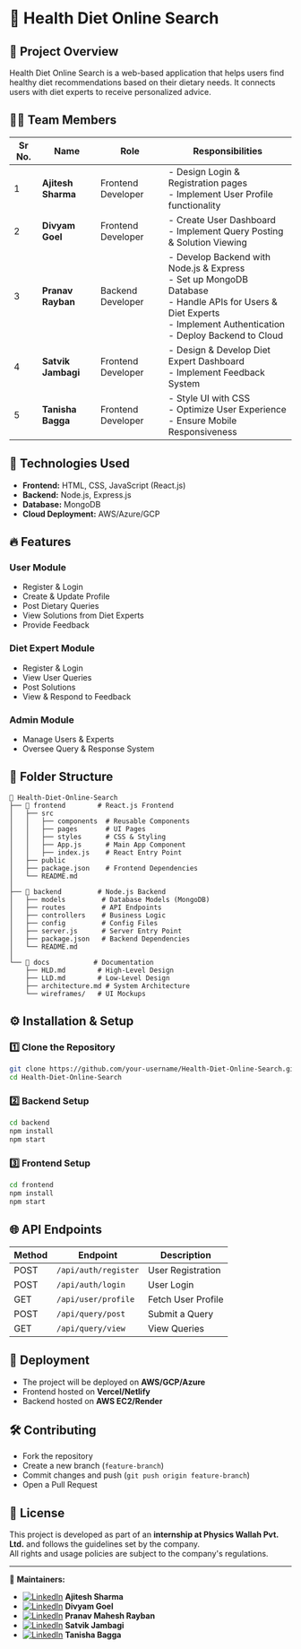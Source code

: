 # 🥗 Health Diet Online Search

## 📌 Project Overview
Health Diet Online Search is a web-based application that helps users find healthy diet recommendations based on their dietary needs. It connects users with diet experts to receive personalized advice.

## 👨‍💻 Team Members
| Sr No. | Name                 | Role                | Responsibilities |
|--------|----------------------|---------------------|---------------------------------------------------------------|
| 1      | **Ajitesh Sharma**   | Frontend Developer  | - Design Login & Registration pages <br> - Implement User Profile functionality |
| 2      | **Divyam Goel**      | Frontend Developer  | - Create User Dashboard <br> - Implement Query Posting & Solution Viewing |
| 3      | **Pranav Rayban** | Backend Developer   | - Develop Backend with Node.js & Express <br> - Set up MongoDB Database <br> - Handle APIs for Users & Diet Experts <br> - Implement Authentication <br> - Deploy Backend to Cloud |
| 4      | **Satvik Jambagi**   | Frontend Developer  | - Design & Develop Diet Expert Dashboard <br> - Implement Feedback System |
| 5      | **Tanisha Bagga**    | Frontend Developer  | - Style UI with CSS <br> - Optimize User Experience <br> - Ensure Mobile Responsiveness |

## 🚀 Technologies Used
- **Frontend:** HTML, CSS, JavaScript (React.js)
- **Backend:** Node.js, Express.js
- **Database:** MongoDB
- **Cloud Deployment:** AWS/Azure/GCP

## 🔥 Features
### **User Module**
- Register & Login
- Create & Update Profile
- Post Dietary Queries
- View Solutions from Diet Experts
- Provide Feedback

### **Diet Expert Module**
- Register & Login
- View User Queries
- Post Solutions
- View & Respond to Feedback

### **Admin Module**
- Manage Users & Experts
- Oversee Query & Response System

## 📂 Folder Structure
```
📂 Health-Diet-Online-Search
├── 📂 frontend        # React.js Frontend
│   ├── src
│   │   ├── components  # Reusable Components
│   │   ├── pages       # UI Pages
│   │   ├── styles      # CSS & Styling
│   │   ├── App.js      # Main App Component
│   │   ├── index.js    # React Entry Point
│   ├── public
│   ├── package.json    # Frontend Dependencies
│   └── README.md
│
├── 📂 backend         # Node.js Backend
│   ├── models         # Database Models (MongoDB)
│   ├── routes         # API Endpoints
│   ├── controllers    # Business Logic
│   ├── config         # Config Files
│   ├── server.js      # Server Entry Point
│   ├── package.json   # Backend Dependencies
│   └── README.md
│
└── 📂 docs           # Documentation
    ├── HLD.md        # High-Level Design
    ├── LLD.md        # Low-Level Design
    ├── architecture.md # System Architecture
    └── wireframes/   # UI Mockups
```

## ⚙️ Installation & Setup
### **1️⃣ Clone the Repository**
```bash
git clone https://github.com/your-username/Health-Diet-Online-Search.git
cd Health-Diet-Online-Search
```

### **2️⃣ Backend Setup**
```bash
cd backend
npm install
npm start
```

### **3️⃣ Frontend Setup**
```bash
cd frontend
npm install
npm start
```

## 🌐 API Endpoints
| Method | Endpoint | Description |
|--------|----------|-------------|
| POST   | `/api/auth/register` | User Registration |
| POST   | `/api/auth/login` | User Login |
| GET    | `/api/user/profile` | Fetch User Profile |
| POST   | `/api/query/post` | Submit a Query |
| GET    | `/api/query/view` | View Queries |

## 🚀 Deployment
- The project will be deployed on **AWS/GCP/Azure**
- Frontend hosted on **Vercel/Netlify**
- Backend hosted on **AWS EC2/Render**

## 🛠️ Contributing
- Fork the repository
- Create a new branch (`feature-branch`)
- Commit changes and push (`git push origin feature-branch`)
- Open a Pull Request

## 📜 License  
This project is developed as part of an **internship at Physics Wallah Pvt. Ltd.** and follows the guidelines set by the company.  
All rights and usage policies are subject to the company's regulations.  


---

🎯 **Maintainers:**  
- [![LinkedIn](https://img.shields.io/badge/LinkedIn-0077B5?logo=linkedin&logoColor=white)](https://www.linkedin.com/in/ajitesh-sharma) **Ajitesh Sharma**  
- [![LinkedIn](https://img.shields.io/badge/LinkedIn-0077B5?logo=linkedin&logoColor=white)](https://www.linkedin.com/in/divyam-goel) **Divyam Goel**  
- [![LinkedIn](https://img.shields.io/badge/LinkedIn-0077B5?logo=linkedin&logoColor=white)](https://www.linkedin.com/in/pranav-mahesh-rayban) **Pranav Mahesh Rayban**  
- [![LinkedIn](https://img.shields.io/badge/LinkedIn-0077B5?logo=linkedin&logoColor=white)](https://www.linkedin.com/in/satvik-jambagi) **Satvik Jambagi**  
- [![LinkedIn](https://img.shields.io/badge/LinkedIn-0077B5?logo=linkedin&logoColor=white)](https://www.linkedin.com/in/tanisha-bagga) **Tanisha Bagga**  
